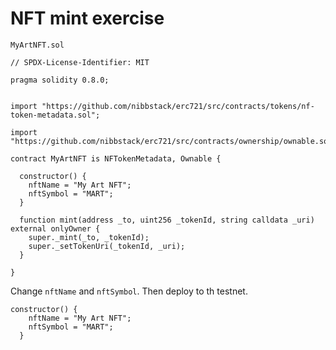 # NFT mint exercise 

`MyArtNFT.sol`

```sol
// SPDX-License-Identifier: MIT

pragma solidity 0.8.0;


import "https://github.com/nibbstack/erc721/src/contracts/tokens/nf-token-metadata.sol";

import "https://github.com/nibbstack/erc721/src/contracts/ownership/ownable.sol";
 
contract MyArtNFT is NFTokenMetadata, Ownable {
 
  constructor() {
    nftName = "My Art NFT";
    nftSymbol = "MART";
  }
 
  function mint(address _to, uint256 _tokenId, string calldata _uri) external onlyOwner {
    super._mint(_to, _tokenId);
    super._setTokenUri(_tokenId, _uri);
  }
 
}
```

Change `nftName` and `nftSymbol`. Then deploy to th testnet.
```sol
constructor() {
    nftName = "My Art NFT";
    nftSymbol = "MART";
  }
```
